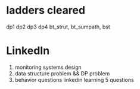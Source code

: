 # ladders cleared
dp1 dp2 dp3 dp4
bt_strut, bt_sumpath, bst

# LinkedIn 
1. monitoring systems design
2. data structure problem && DP problem
3. behavior questions linkedin learning 5 questions
